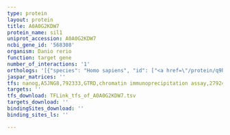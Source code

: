```yaml
---
type: protein
layout: protein
title: A0A0G2KDW7
protein_name: sil1
uniprot_accession: A0A0G2KDW7
ncbi_gene_id: '568308'
organism: Danio rerio
function: target gene
number_of_interactions: '1'
orthologs: '[{"species": "Homo sapiens", "id": ["<a href=\"/protein/q9h173\">Q9H173</a>"]}, {"species": "Mus musculus", "id": ["<a href=\"/protein/q9epk6\">Q9EPK6</a>"]}, {"species": "Rattus norvegicus", "id": ["<a href=\"/protein/q6p6s4\">Q6P6S4</a>"]}, {"species": "Drosophila melanogaster", "id": ["<a href=\"/protein/q9vbv5\">Q9VBV5</a>"]}]'
jaspar_matrices: ''
tfs: nanog,A5JNG8,792333,GTRD,chromatin immunoprecipitation assay,27924024%5Buid%5D,No
targets: ''
tfs_download: TFLink_tfs_of_A0A0G2KDW7.tsv
targets_download: ''
bindingSites_download: ''
binding_sites_ls: ''

---
```

